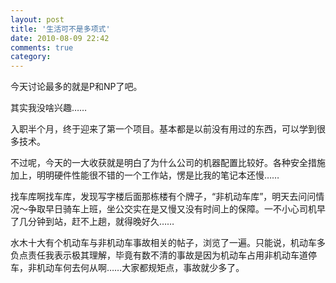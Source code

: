 ```yaml
---
layout: post
title: '生活可不是多项式'
date: 2010-08-09 22:42
comments: true
category: 
---
```

    

今天讨论最多的就是P和NP了吧。

其实我没啥兴趣……

入职半个月，终于迎来了第一个项目。基本都是以前没有用过的东西，可以学到很多技术。

不过呢，今天的一大收获就是明白了为什么公司的机器配置比较好。各种安全措施加上，明明硬件性能很不错的一个工作站，愣是比我的笔记本还慢……

找车库啊找车库，发现写字楼后面那栋楼有个牌子，“非机动车库”，明天去问问情况～争取早日骑车上班，坐公交实在是又慢又没有时间上的保障。一不小心司机早了几分钟到站，赶不上趟，就得晚好久……

水木十大有个机动车与非机动车事故相关的帖子，浏览了一遍。只能说，机动车多负点责任我表示极其理解，毕竟有数不清的事故是因为机动车占用非机动车道停车，非机动车何去何从啊……大家都规矩点，事故就少多了。
